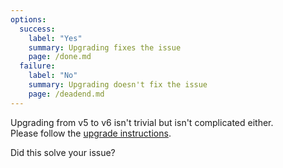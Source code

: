 ```yaml
---
options:
  success:
    label: "Yes"
    summary: Upgrading fixes the issue
    page: /done.md
  failure:
    label: "No"
    summary: Upgrading doesn't fix the issue
    page: /deadend.md
---
```


Upgrading from v5 to v6 isn't trivial but isn't complicated either.  
Please follow the [upgrade instructions](/v6/doc/upgrade/).

Did this solve your issue?